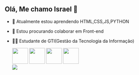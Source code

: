 ## Olá, Me chamo Israel 👋

- 🌱 Atualmente estou aprendendo HTML,CSS,JS,PYTHON
- 👯 Estou procurando colaborar em Front-end
- 👩‍💻 Estudante de GTI(Gestão da Tecnologia da Informação)

  <div>
   <img src="https://cdn.jsdelivr.net/gh/devicons/devicon@latest/icons/html5/html5-original-wordmark.svg" width="50" height="50" />
   <img src="https://cdn.jsdelivr.net/gh/devicons/devicon@latest/icons/css3/css3-original-wordmark.svg" width="50" height="50" />
   <img src="https://cdn.jsdelivr.net/gh/devicons/devicon@latest/icons/javascript/javascript-original.svg" width="50" height="50" />
   <img src="https://cdn.jsdelivr.net/gh/devicons/devicon@latest/icons/python/python-original.svg" width="50" height="50" />


  <div>
  <picture>
  <source
    srcset="https://github-readme-stats.vercel.app/api?username=IsraelChaves&show_icons=true&theme=dark"
    media="(prefers-color-scheme: dark)"
  />
  <source
    srcset="https://github-readme-stats.vercel.app/api?username=IsraelChaves&show_icons=true"
    media="(prefers-color-scheme: light), (prefers-color-scheme: no-preference)"
  />
  <img src="https://github-readme-stats.vercel.app/api?username=IsraelChaves&show_icons=true" />
</picture>
  </div>
